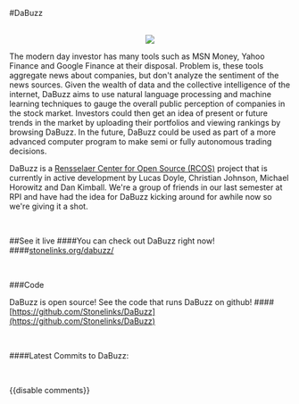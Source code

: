#DaBuzz
<center>

<br>

<img src="{{wr}}/static/img/stupid.png">

</center>

The modern day investor has many tools such as MSN Money, Yahoo Finance and Google Finance at their disposal. Problem is, these tools aggregate news about companies, but don't analyze the sentiment of the news sources. Given the wealth of data and the collective intelligence of the internet, DaBuzz aims to use natural language processing and machine learning techniques to gauge the overall public perception of companies in the stock market. Investors could then get an idea of present or future trends in the market by uploading their portfolios and viewing rankings by browsing DaBuzz. In the future, DaBuzz could be used as part of a more advanced computer program to make semi or fully autonomous trading decisions.

DaBuzz is a [Rensselaer Center for Open Source (RCOS)](http://rcos.rpi.edu/) project that is currently in active development by Lucas Doyle, Christian Johnson, Michael Horowitz and Dan Kimball. We're a group of friends in our last semester at RPI and have had the idea for DaBuzz kicking around for awhile now so we're giving it a shot.

<br>

##See it live
####You can check out DaBuzz right now!
####[stonelinks.org/dabuzz/](stonelinks.org/dabuzz/)

<br>

###Code

DaBuzz is open source! See the code that runs DaBuzz on github!
####[https://github.com/Stonelinks/DaBuzz](https://github.com/Stonelinks/DaBuzz)

<br>

<script type="text/javascript">
$(window).load(function () {
  var c = new libgithub.Badge('Stonelinks', 'DaBuzz');
  c.numCommitsIs(8);
  c.targetIs('#commits');
});
</script>

####Latest Commits to DaBuzz:
<div id="commits"></div>

<br>

{{disable comments}}
